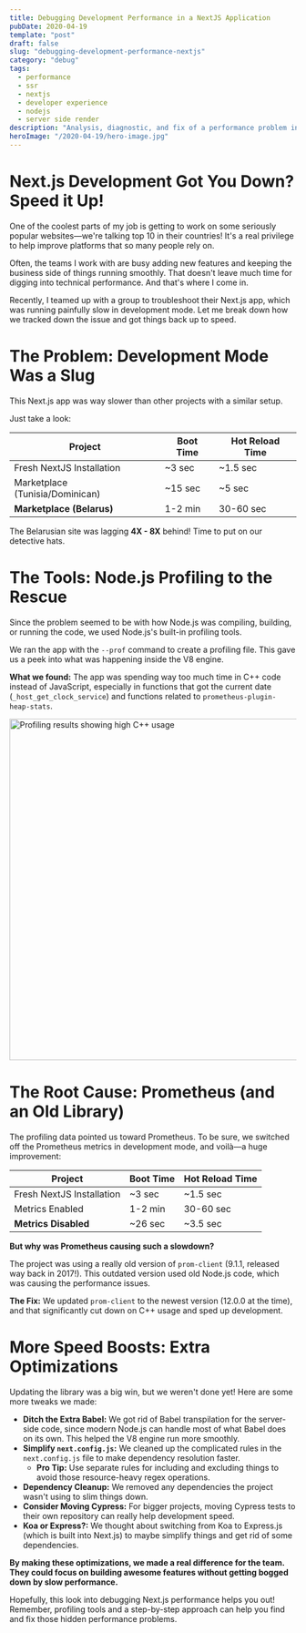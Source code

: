 ```yaml
---
title: Debugging Development Performance in a NextJS Application
pubDate: 2020-04-19
template: "post"
draft: false
slug: "debugging-development-performance-nextjs"
category: "debug"
tags:
  - performance
  - ssr
  - nextjs
  - developer experience
  - nodejs
  - server side render
description: "Analysis, diagnostic, and fix of a performance problem in a NextJS Application."
heroImage: "/2020-04-19/hero-image.jpg" 
---
```


#  Next.js Development Got You Down? Speed it Up!

One of the coolest parts of my job is getting to work on some seriously popular websites—we're talking top 10 in their countries! It's a real privilege to help improve platforms that so many people rely on.

Often, the teams I work with are busy adding new features and keeping the business side of things running smoothly. That doesn't leave much time for digging into technical performance. And that's where I come in.

Recently, I teamed up with a group to troubleshoot their Next.js app, which was running painfully slow in development mode. Let me break down how we tracked down the issue and got things back up to speed.

#  The Problem: Development Mode Was a Slug

This Next.js app was way slower than other projects with a similar setup.  

Just take a look:

| Project                       | Boot Time | Hot Reload Time |
|--------------------------------|-----------|-----------------|
| Fresh NextJS Installation      | ~3 sec    | ~1.5 sec        |
| Marketplace (Tunisia/Dominican)| ~15 sec   | ~5 sec          |
| **Marketplace (Belarus)**      | 1-2 min   | 30-60 sec       |

The Belarusian site was lagging **4X - 8X** behind! Time to put on our detective hats.

#  The Tools: Node.js Profiling to the Rescue

Since the problem seemed to be with how Node.js was compiling, building, or running the code, we used Node.js's built-in profiling tools.  

We ran the app with the `--prof` command to create a profiling file. This gave us a peek into what was happening inside the V8 engine.

**What we found:** The app was spending way too much time in C++ code instead of JavaScript, especially in functions that got the current date (`_host_get_clock_service`) and functions related to  `prometheus-plugin-heap-stats`.

<img src="media/profiling-results.png" alt="Profiling results showing high C++ usage" width="600"> 

#  The Root Cause:  Prometheus (and an Old Library)

The profiling data pointed us toward Prometheus. To be sure, we switched off the Prometheus metrics in development mode, and voilà—a huge improvement:

| Project                       | Boot Time | Hot Reload Time |
|--------------------------------|-----------|-----------------|
| Fresh NextJS Installation      | ~3 sec    | ~1.5 sec        |
| Metrics Enabled               | 1-2 min   | 30-60 sec       |
| **Metrics Disabled**           | ~26 sec   | ~3.5 sec        |

**But why was Prometheus causing such a slowdown?**

The project was using a really old version of `prom-client` (9.1.1, released way back in 2017!). This outdated version used old Node.js code, which was causing the performance issues.

**The Fix:** We updated `prom-client` to the newest version (12.0.0 at the time), and that significantly cut down on C++ usage and sped up development.

#  More Speed Boosts:  Extra Optimizations

Updating the library was a big win, but we weren't done yet! Here are some more tweaks we made:

* **Ditch the Extra Babel:** We got rid of Babel transpilation for the server-side code, since modern Node.js can handle most of what Babel does on its own. This helped the V8 engine run more smoothly.
* **Simplify `next.config.js`:** We cleaned up the complicated rules in the `next.config.js` file to make dependency resolution faster.
    *  **Pro Tip:** Use separate rules for including and excluding things to avoid those resource-heavy regex operations.
* **Dependency Cleanup:**  We removed any dependencies the project wasn't using to slim things down.
* **Consider Moving Cypress:**  For bigger projects, moving Cypress tests to their own repository can really help development speed.
* **Koa or Express?:**  We thought about switching from Koa to Express.js (which is built into Next.js) to maybe simplify things and get rid of some dependencies.

**By making these optimizations, we made a real difference for the team. They could focus on building awesome features without getting bogged down by slow performance.**

Hopefully, this look into debugging Next.js performance helps you out! Remember, profiling tools and a step-by-step approach can help you find and fix those hidden performance problems.
